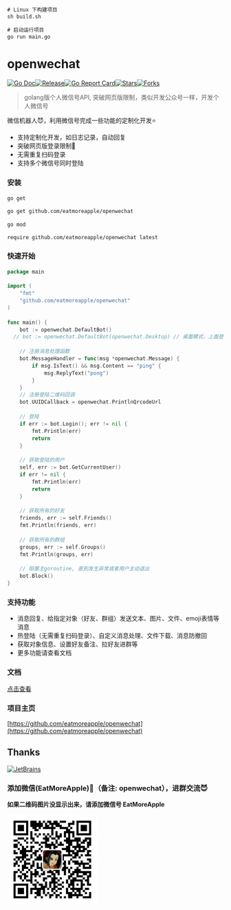 ```shell
# Linux 下构建项目
sh build.sh
```

```shell
# 启动运行项目
go run main.go
```

# openwechat

[![Go Doc](https://pkg.go.dev/badge/github.com/eatMoreApple/openwechat)](https://godoc.org/github.com/eatMoreApple/openwechat)[![Release](https://img.shields.io/github/v/release/eatmoreapple/openwechat.svg?style=flat-square)](https://github.com/eatmoreapple/openwechat/releases)[![Go Report Card](https://goreportcard.com/badge/github.com/eatmoreapple/openwechat)](https://goreportcard.com/badge/github.com/eatmoreapple/openwechat)[![Stars](https://img.shields.io/github/stars/eatmoreapple/openwechat.svg?style=flat-square)](https://img.shields.io/github/stars/eatmoreapple/openwechat.svg?style=flat-square)[![Forks](https://img.shields.io/github/forks/eatmoreapple/openwechat.svg?style=flat-square)](https://img.shields.io/github/forks/eatmoreapple/openwechat.svg?style=flat-square)

> golang版个人微信号API, 突破网页版限制，类似开发公众号一样，开发个人微信号



微信机器人:smiling_imp:，利用微信号完成一些功能的定制化开发⭐



* 支持定制化开发，如日志记录，自动回复
* 突破网页版登录限制&#x1F4E3;
* 无需重复扫码登录
* 支持多个微信号同时登陆



### 安装

`go get`

```shell
go get github.com/eatmoreapple/openwechat
```

`go mod`

```shell
require github.com/eatmoreapple/openwechat latest
```



### 快速开始

```go
package main

import (
	"fmt"
	"github.com/eatmoreapple/openwechat"
)

func main() {
	bot := openwechat.DefaultBot()
  // bot := openwechat.DefaultBot(openwechat.Desktop) // 桌面模式，上面登录不上的可以尝试切换这种模式

	// 注册消息处理函数
	bot.MessageHandler = func(msg *openwechat.Message) {
		if msg.IsText() && msg.Content == "ping" {
			msg.ReplyText("pong")
		}
	}
	// 注册登陆二维码回调
	bot.UUIDCallback = openwechat.PrintlnQrcodeUrl

	// 登陆
	if err := bot.Login(); err != nil {
		fmt.Println(err)
		return
	}

	// 获取登陆的用户
	self, err := bot.GetCurrentUser()
	if err != nil {
		fmt.Println(err)
		return
	}

	// 获取所有的好友
	friends, err := self.Friends()
	fmt.Println(friends, err)

	// 获取所有的群组
	groups, err := self.Groups()
	fmt.Println(groups, err)

	// 阻塞主goroutine, 直到发生异常或者用户主动退出
	bot.Block()
}
```



### 支持功能

* 消息回复、给指定对象（好友、群组）发送文本、图片、文件、emoji表情等消息
* 热登陆（无需重复扫码登录）、自定义消息处理、文件下载、消息防撤回
* 获取对象信息、设置好友备注、拉好友进群等
* 更多功能请查看文档



### 文档

[点击查看](https://openwechat.readthedocs.io/zh/latest/)

### 项目主页

[https://github.com/eatmoreapple/openwechat](https://github.com/eatmoreapple/openwechat)





## Thanks

<a href="https://www.jetbrains.com/?from=openwechat"><img src="https://account.jetbrains.com/static/images/jetbrains-logo-inv.svg" height="200" alt="JetBrains"/></a>



### 添加微信(EatMoreApple):apple:（备注: openwechat），进群交流:smiling_imp:

**如果二维码图片没显示出来，请添加微信号 EatMoreApple**

<img width="210px"  src="https://raw.githubusercontent.com/eatmoreapple/eatMoreApple/main/img/wechat.jpg" align="left">





























